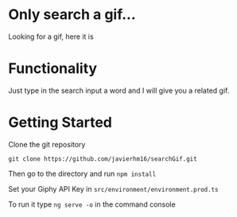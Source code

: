 # Only search a gif...

Looking for a gif, here it is

# Functionality

Just type in the search input a word and I will give you a related gif.


# Getting Started

Clone the git repository
```
git clone https://github.com/javierhm16/searchGif.git
```

Then go to the directory and run <code>npm install</code>

Set your Giphy API Key in <code>src/environment/environment.prod.ts</code>

To run it type <code>ng serve -o</code> in the command console